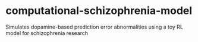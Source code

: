 # computational-schizophrenia-model
Simulates dopamine-based prediction error abnormalities using a toy RL model for schizophrenia research
